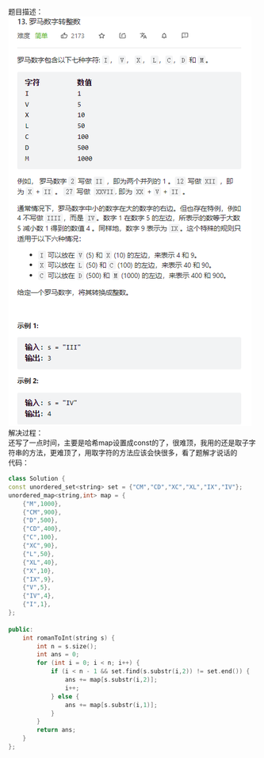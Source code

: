 题目描述：  
![image](/basical/string/image/image19.png)  
解决过程：  
还写了一点时间，主要是哈希map设置成const的了，很难顶，我用的还是取子字符串的方法，更难顶了，用取字符的方法应该会快很多，看了题解才说话的  
代码：  
```cpp
class Solution {
const unordered_set<string> set = {"CM","CD","XC","XL","IX","IV"};
unordered_map<string,int> map = {
    {"M",1000},
    {"CM",900},
    {"D",500},
    {"CD",400},
    {"C",100},
    {"XC",90},
    {"L",50},
    {"XL",40},
    {"X",10},
    {"IX",9},
    {"V",5},
    {"IV",4},
    {"I",1},
};

public:
    int romanToInt(string s) {
        int n = s.size();
        int ans = 0;
        for (int i = 0; i < n; i++) {
            if (i < n - 1 && set.find(s.substr(i,2)) != set.end()) {
                ans += map[s.substr(i,2)];
                i++;
            } else {
                ans += map[s.substr(i,1)];
            }
        }
        return ans;
    }
};
```